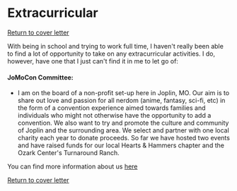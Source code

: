 # Extracurricular

[Return to cover letter](https://github.com/SJTapia/resume/tree/main)

With being in school and trying to work full time, I haven't really been able to find a lot of opportunity to take on any extracurricular activities. I do, however, have one that I just can't find it in me to let go of:

#### JoMoCon Committee:
- I am on the board of a non-profit set-up here in Joplin, MO. Our aim is to share out love and passion for all nerdom (anime, fantasy, sci-fi, etc) in the form of a convention experience aimed towards families and individuals who might not otherwise have the opportunity to add a convention. We also want to try and promote the culture and community of Joplin and the surrounding area. We select and partner with one local charity each year to donate proceeds. So far we have hosted two events and have raised funds for our local Hearts & Hammers chapter and the Ozark Center's Turnaround Ranch.

You can find more information about us [here](jomocon.org)

[Return to cover letter](https://github.com/SJTapia/resume/tree/main)
